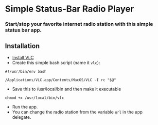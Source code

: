 # Simple Status-Bar Radio Player 
### Start/stop your favorite internet radio station with this simple status bar app.

## Installation

* [Install VLC](http://www.videolan.org/vlc/)
* Create this simple bash script (name it ```vlc```):
```
#!/usr/bin/env bash

/Applications/VLC.app/Contents/MacOS/VLC -I rc "$@"
```
* Save this to /usr/local/bin and then make it executable

```
chmod +x /usr/local/bin/vlc
```
* Run the app.
* You can change the radio station from the variable ```url``` in the app delegate.
